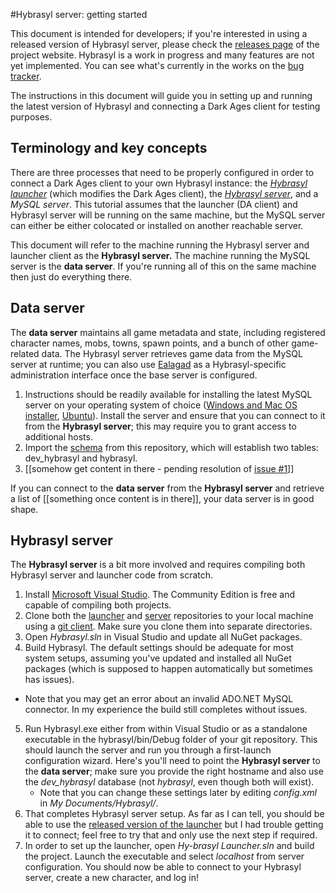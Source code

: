#Hybrasyl server: getting started

This document is intended for developers; if you're interested in using a released version of Hybrasyl server, please check the [releases page](https://www.hybrasyl.com/releases) of the project website. Hybrasyl is a work in progress and many features are not yet implemented. You can see what's currently in the works on the [bug tracker](https://hybrasyl.atlassian.net/).

The instructions in this document will guide you in setting up and running the latest version of Hybrasyl and connecting a Dark Ages client for testing purposes.

## Terminology and key concepts
There are three processes that need to be properly configured in order to connect a Dark Ages client to your own Hybrasyl instance: the *[Hybrasyl launcher](https://github.com/hybrasyl/launcher)* (which modifies the Dark Ages client), the *[Hybrasyl server](https://github.com/hybrasyl/server)*, and a *MySQL server*. This tutorial assumes that the launcher (DA client) and Hybrasyl server will be running on the same machine, but the MySQL server can either be either colocated or installed on another reachable server.

This document will refer to the machine running the Hybrasyl server and launcher client as the **Hybrasyl server.** The machine running the MySQL server is the **data server**. If you're running all of this on the same machine then just do everything there.

## Data server
The **data server** maintains all game metadata and state, including registered character names, mobs, towns, spawn points, and a bunch of other game-related data. The Hybrasyl server retrieves game data from the MySQL server at runtime; you can also use [Ealagad](https://github.com/hybrasyl/ealagad) as a Hybrasyl-specific administration interface once the base server is configured.

1. Instructions should be readily available for installing the latest MySQL server on your operating system of choice ([Windows and Mac OS installer](https://dev.mysql.com/downloads/installer/), [Ubuntu](https://help.ubuntu.com/12.04/serverguide/mysql.html)). Install the server and ensure that you can connect to it from the **Hybrasyl server**; this may require you to grant access to additional hosts.
2. Import the [schema](https://github.com/hybrasyl/server/blob/master/schema.sql) from this repository, which will establish two tables: dev_hybrasyl and hybrasyl.
3. [[somehow get content in there - pending resolution of  [issue #1](https://github.com/hybrasyl/server/issues/1)]]

If you can connect to the **data server** from the **Hybrasyl server** and retrieve a list of [[something once content is in there]], your data server is in good shape.

## Hybrasyl server
The **Hybrasyl server** is a bit more involved and requires compiling both Hybrasyl server and launcher code from scratch.

1. Install [Microsoft Visual Studio](https://www.visualstudio.com/en-us/downloads/visual-studio-2015-downloads-vs.aspx). The Community Edition is free and capable of compiling both projects.
2. Clone both the [launcher](https://github.com/hybrasyl/launcher) and [server](https://github.com/hybrasyl/server) repositories to your local machine using a [git client](https://git-scm.com/downloads/guis). Make sure you clone them into separate directories.
3. Open *Hybrasyl.sln* in Visual Studio and update all NuGet packages.
4. Build Hybrasyl. The default settings should be adequate for most system setups, assuming you've updated and installed all NuGet packages (which is supposed to happen automatically but sometimes has issues).
  - Note that you may get an error about an invalid ADO.NET MySQL connector. In my experience the build still completes without issues.
5. Run Hybrasyl.exe either from within Visual Studio or as a standalone executable in the hybrasyl/bin/Debug folder of your git repository. This should launch the server and run you through a first-launch configuration wizard. Here's you'll need to point the **Hybrasyl server** to the **data server**; make sure you provide the right hostname and also use the *dev_hybrasyl* database (not *hybrasyl*, even though both will exist).
    - Note that you can change these settings later by editing *config.xml* in *My Documents/Hybrasyl/*.
6. That completes Hybrasyl server setup. As far as I can tell, you should be able to use the [released version of the launcher](https://www.hybrasyl.com/releases) but I had trouble getting it to connect; feel free to try that and only use the next step if required.
7. In order to set up the launcher, open *Hy-brasyl Launcher.sln* and build the project. Launch the executable and select *localhost* from server configuration. You should now be able to connect to your Hybrasyl server, create a new character, and log in!